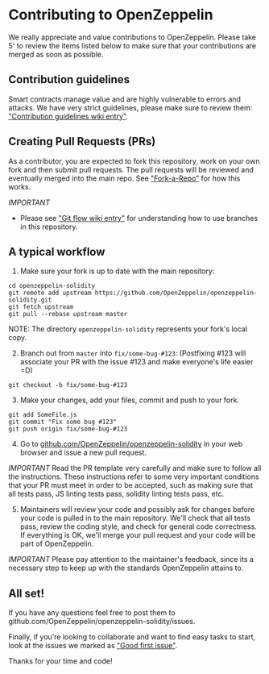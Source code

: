 Contributing to OpenZeppelin
=======

We really appreciate and value contributions to OpenZeppelin. Please take 5' to review the items listed below to make sure that your contributions are merged as soon as possible. 

## Contribution guidelines

Smart contracts manage value and are highly vulnerable to errors and attacks. We have very strict guidelines, please make sure to review them: ["Contribution guidelines wiki entry"](https://github.com/OpenZeppelin/openzeppelin-solidity/wiki/Contribution-guidelines).

## Creating Pull Requests (PRs)

As a contributor, you are expected to fork this repository, work on your own fork and then submit pull requests. The pull requests will be reviewed and eventually merged into the main repo. See ["Fork-a-Repo"](https://help.github.com/articles/fork-a-repo/) for how this works.

*IMPORTANT* 
* Please see ["Git flow wiki entry"](https://github.com/OpenZeppelin/openzeppelin-solidity/wiki/Git-flow) for understanding how to use branches in this repository.

## A typical workflow

1) Make sure your fork is up to date with the main repository:

```
cd openzeppelin-solidity
git remote add upstream https://github.com/OpenZeppelin/openzeppelin-solidity.git
git fetch upstream
git pull --rebase upstream master
```
NOTE: The directory `openzeppelin-solidity` represents your fork's local copy.

2) Branch out from `master` into `fix/some-bug-#123`:
(Postfixing #123 will associate your PR with the issue #123 and make everyone's life easier =D)
```
git checkout -b fix/some-bug-#123
```

3) Make your changes, add your files, commit and push to your fork.

```
git add SomeFile.js
git commit "Fix some bug #123"
git push origin fix/some-bug-#123
```

4) Go to [github.com/OpenZeppelin/openzeppelin-solidity](https://github.com/OpenZeppelin/zeppelin-solidity) in your web browser and issue a new pull request.

*IMPORTANT* Read the PR template very carefully and make sure to follow all the instructions. These instructions 
refer to some very important conditions that your PR must meet in order to be accepted, such as making sure that all tests pass, JS linting tests pass, solidity linting tests pass, etc.

5) Maintainers will review your code and possibly ask for changes before your code is pulled in to the main repository. We'll check that all tests pass, review the coding style, and check for general code correctness. If everything is OK, we'll merge your pull request and your code will be part of OpenZeppelin.

*IMPORTANT* Please pay attention to the maintainer's feedback, since its a necessary step to keep up with the standards OpenZeppelin attains to.

## All set!

If you have any questions feel free to post them to github.com/OpenZeppelin/openzeppelin-solidity/issues.

Finally, if you're looking to collaborate and want to find easy tasks to start, look at the issues we marked as ["Good first issue"](https://github.com/OpenZeppelin/openzeppelin-solidity/labels/good%20first%20issue).

Thanks for your time and code!
